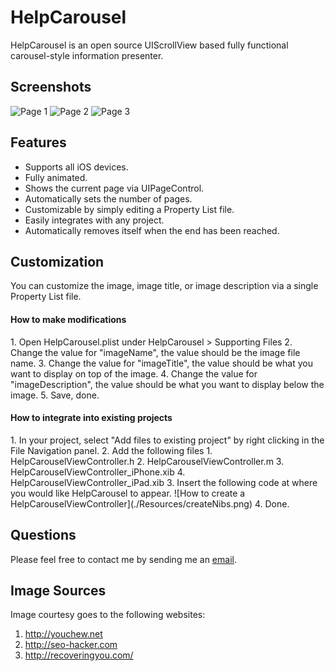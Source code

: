 HelpCarousel
=====================

HelpCarousel is an open source UIScrollView based fully functional carousel-style information presenter.

 
Screenshots
-------------------------
![Page 1](https://github.com/znli/HelpCarousel/raw/master/Resources/page1.png)
![Page 2](https://github.com/znli/HelpCarousel/raw/master/Resources/page2.png)
![Page 3](https://github.com/znli/HelpCarousel/raw/master/Resources/page3.png)

Features
--------------------------
- Supports all iOS devices.
- Fully animated.
- Shows the current page via UIPageControl.
- Automatically sets the number of pages.
- Customizable by simply editing a Property List file.
- Easily integrates with any project.
- Automatically removes itself when the end has been reached.

Customization
---------------------------
You can customize the image, image title, or image description via a single Property List file.

<h4>How to make modifications</h4>
1. Open HelpCarousel.plist under HelpCarousel > Supporting Files
2. Change the value for "imageName", the value should be the image file name.
3. Change the value for "imageTitle", the value should be what you want to display on top of the image.
4. Change the value for "imageDescription", the value should be what you want to display below the image.
5. Save, done.

<h4>How to integrate into existing projects</h4>
1. In your project, select "Add files to existing project" by right clicking in the File Navigation panel.
2. Add the following files
	1. HelpCarouselViewController.h
	2. HelpCarouselViewController.m
	3. HelpCarouselViewController_iPhone.xib
	4. HelpCarouselViewController_iPad.xib
3. Insert the following code at where you would like HelpCarousel to appear.
![How to create a HelpCarouselViewController](./Resources/createNibs.png)
4. Done.

Questions
------------------------
Please feel free to contact me by sending me an <a href="mail-to:info@znli.ca" />email</a>.

Image Sources
-----------------------
Image courtesy goes to the following websites:

1. http://youchew.net
2. http://seo-hacker.com
3. http://recoveringyou.com/

